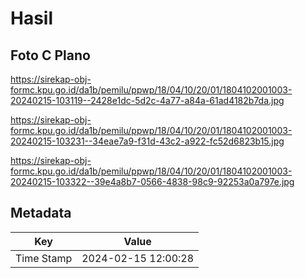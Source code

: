 # Hasil

## Foto C Plano

https://sirekap-obj-formc.kpu.go.id/da1b/pemilu/ppwp/18/04/10/20/01/1804102001003-20240215-103119--2428e1dc-5d2c-4a77-a84a-61ad4182b7da.jpg

https://sirekap-obj-formc.kpu.go.id/da1b/pemilu/ppwp/18/04/10/20/01/1804102001003-20240215-103231--34eae7a9-f31d-43c2-a922-fc52d6823b15.jpg

https://sirekap-obj-formc.kpu.go.id/da1b/pemilu/ppwp/18/04/10/20/01/1804102001003-20240215-103322--39e4a8b7-0566-4838-98c9-92253a0a797e.jpg


## Metadata

| Key        | Value               |
| ---------- | ------------------- |
| Time Stamp | 2024-02-15 12:00:28 |



